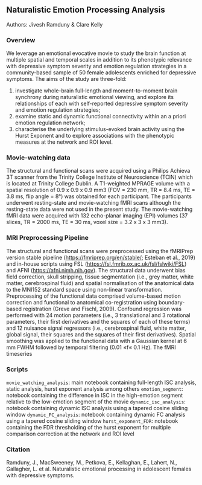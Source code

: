 ## Naturalistic Emotion Processing Analysis

Authors: Jivesh Ramduny & Clare Kelly

### Overview

We leverage an emotional evocative movie to study the brain function at multiple spatial and temporal scales in addition to its phenotypic relevance with depressive symptom severity and emotion regulation strategies in a community-based sample of 50 female adolescents enriched for depressive symptoms. The aims of the study are three-fold:
1. investigate whole-brain full-length and moment-to-moment brain synchrony during naturalistic emotional viewing, and explore its relationships of each with self-reported depressive symptom severity and emotion regulation strategies;
2. examine static and dynamic functional connectivity within an a priori emotion regulation network;
3. characterise the underlying stimulus-evoked brain activity using the Hurst Exponent and to explore associations with the phenotypic measures at the network and ROI level.

### Movie-watching data

The structural and functional scans were acquired using a Philips Achieva 3T scanner from the Trinity College Institute of Neuroscience (TCIN) which is located at Trinity College Dublin. A T1-weighted MPRAGE volume with a spatial resolution of 0.9 x 0.9 x 0.9 mm3 (FOV = 230 mm, TR = 8.4 ms, TE = 3.8 ms, flip angle = 8°) was obtained for each participant. The participants underwent resting-state and movie-watching fMRI scans although the resting-state data were not used in the present study. The movie-watching fMRI data were acquired with 132 echo-planar imaging (EPI) volumes (37 slices, TR = 2000 ms, TE = 30 ms, voxel size = 3.2 x 3 x 3 mm3).

### MRI Preprocessing Pipeline

The structural and functional scans were preprocessed using the fMRIPrep version stable pipeline (https://fmriprep.org/en/stable/; Esteban et al., 2019) and in-house scripts using FSL (https://fsl.fmrib.ox.ac.uk/fsl/fslwiki/FSL) and AFNI (https://afni.nimh.nih.gov). The structural data underwent bias field correction, skull stripping, tissue segmentation (i.e., grey matter, white matter, cerebrospinal fluid) and spatial normalisation of the anatomical data to the MNI152 standard space using non-linear transformation. Preprocessing of the functional data comprised volume-based motion correction and functional to anatomical co-registration using boundary-based registration (Greve and Fischl, 2009). Confound regression was performed with 24 motion parameters (i.e., 3 translational and 3 rotational parameters, their first derivatives and the squares of each of these terms) and 12 nuisance signal regressors (i.e., cerebrospinal fluid, white matter, global signal, their squares and the squares of their first derivatives). Spatial smoothing was applied to the functional data with a Gaussian kernel at 6 mm FWHM followed by temporal filtering (0.01 ≤f≤  0.1 Hz). The fMRI timeseries 

### Scripts

`movie_watching_analysis`: main notebook containing full-length ISC analysis, static analysis, hurst exponent analysis among others
`emotion_segment`: notebook containing the difference in ISC in the high-emotion segment relative to the low-emotion segment of the movie
`dynamic_isc_analysis`: notebook containing dynamic ISC analysis using a tapered cosine sliding window
`dynamic_FC_analysis`: notebook containing dynamic FC analysis using a tapered cosine sliding window
`hurst_exponent_FDR`: notebook containing the FDR thresholding of the hurst exponent for multiple comparison correction at the network and ROI level

### Citation

Ramduny, J., MacSweeney, M., Petkova, E., Kellaghan, E., Lahert, N., Gallagher, L. et al. Naturalistic emotional processing in adolescent females with depressive symptoms.

